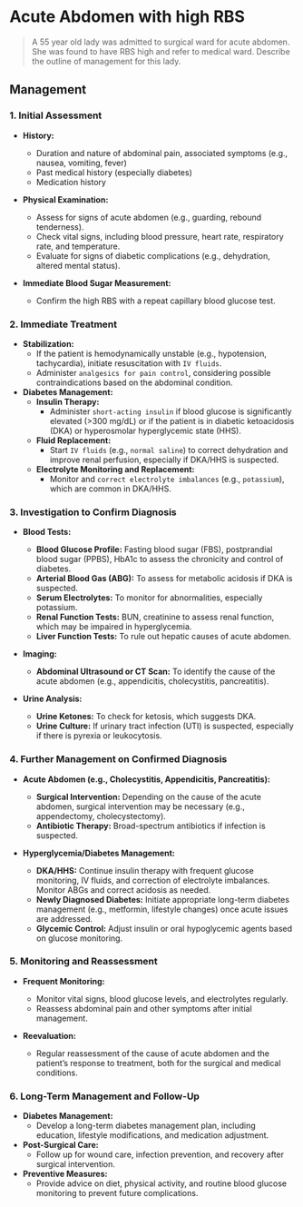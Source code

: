# Acute Abdomen with high RBS

> A 55 year old lady was admitted to surgical ward for acute abdomen. She was found to have RBS high and refer to medical ward. Describe the outline of management for this lady.

## Management

### 1. Initial Assessment

- **History:**

  - Duration and nature of abdominal pain, associated symptoms (e.g., nausea, vomiting, fever)
  - Past medical history (especially diabetes)
  - Medication history

- **Physical Examination:**

  - Assess for signs of acute abdomen (e.g., guarding, rebound tenderness).
  - Check vital signs, including blood pressure, heart rate, respiratory rate, and temperature.
  - Evaluate for signs of diabetic complications (e.g., dehydration, altered mental status).

- **Immediate Blood Sugar Measurement:**
  - Confirm the high RBS with a repeat capillary blood glucose test.

### 2. Immediate Treatment

- **Stabilization:**
  - If the patient is hemodynamically unstable (e.g., hypotension, tachycardia), initiate resuscitation with `IV fluids`.
  - Administer `analgesics for pain control`, considering possible contraindications based on the abdominal condition.
- **Diabetes Management:**
  - **Insulin Therapy:**
    - Administer `short-acting insulin` if blood glucose is significantly elevated (>300 mg/dL) or if the patient is in diabetic ketoacidosis (DKA) or hyperosmolar hyperglycemic state (HHS).
  - **Fluid Replacement:**
    - Start `IV fluids` (e.g., `normal saline`) to correct dehydration and improve renal perfusion, especially if DKA/HHS is suspected.
  - **Electrolyte Monitoring and Replacement:**
    - Monitor and `correct electrolyte imbalances` (e.g., `potassium`), which are common in DKA/HHS.

### 3. Investigation to Confirm Diagnosis

- **Blood Tests:**

  - **Blood Glucose Profile:** Fasting blood sugar (FBS), postprandial blood sugar (PPBS), HbA1c to assess the chronicity and control of diabetes.
  - **Arterial Blood Gas (ABG):** To assess for metabolic acidosis if DKA is suspected.
  - **Serum Electrolytes:** To monitor for abnormalities, especially potassium.
  - **Renal Function Tests:** BUN, creatinine to assess renal function, which may be impaired in hyperglycemia.
  - **Liver Function Tests:** To rule out hepatic causes of acute abdomen.

- **Imaging:**

  - **Abdominal Ultrasound or CT Scan:** To identify the cause of the acute abdomen (e.g., appendicitis, cholecystitis, pancreatitis).

- **Urine Analysis:**
  - **Urine Ketones:** To check for ketosis, which suggests DKA.
  - **Urine Culture:** If urinary tract infection (UTI) is suspected, especially if there is pyrexia or leukocytosis.

### 4. Further Management on Confirmed Diagnosis

- **Acute Abdomen (e.g., Cholecystitis, Appendicitis, Pancreatitis):**

  - **Surgical Intervention:** Depending on the cause of the acute abdomen, surgical intervention may be necessary (e.g., appendectomy, cholecystectomy).
  - **Antibiotic Therapy:** Broad-spectrum antibiotics if infection is suspected.

- **Hyperglycemia/Diabetes Management:**
  - **DKA/HHS:** Continue insulin therapy with frequent glucose monitoring, IV fluids, and correction of electrolyte imbalances. Monitor ABGs and correct acidosis as needed.
  - **Newly Diagnosed Diabetes:** Initiate appropriate long-term diabetes management (e.g., metformin, lifestyle changes) once acute issues are addressed.
  - **Glycemic Control:** Adjust insulin or oral hypoglycemic agents based on glucose monitoring.

### 5. Monitoring and Reassessment

- **Frequent Monitoring:**

  - Monitor vital signs, blood glucose levels, and electrolytes regularly.
  - Reassess abdominal pain and other symptoms after initial management.

- **Reevaluation:**
  - Regular reassessment of the cause of acute abdomen and the patient’s response to treatment, both for the surgical and medical conditions.

### 6. Long-Term Management and Follow-Up

- **Diabetes Management:**
  - Develop a long-term diabetes management plan, including education, lifestyle modifications, and medication adjustment.
- **Post-Surgical Care:**
  - Follow up for wound care, infection prevention, and recovery after surgical intervention.
- **Preventive Measures:**
  - Provide advice on diet, physical activity, and routine blood glucose monitoring to prevent future complications.
